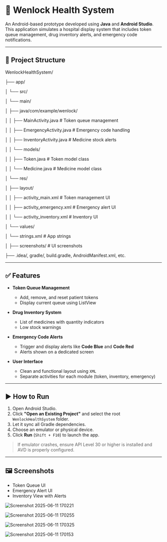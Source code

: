 # 📱 Wenlock Health System 

An Android-based prototype developed using **Java** and **Android Studio**. This application simulates a hospital display system that includes token queue management, drug inventory alerts, and emergency code notifications.

---

## 📂 Project Structure

WenlockHealthSystem/

├── app/

│ └── src/

│ └── main/

│ ├── java/com/example/wenlock/

│ │ ├── MainActivity.java # Token queue management

│ │ ├── EmergencyActivity.java # Emergency code handling

│ │ ├── InventoryActivity.java # Medicine stock alerts

│ │ └── models/

│ │ ├── Token.java # Token model class

│ │ └── Medicine.java # Medicine model class

│ └── res/

│ ├── layout/

│ │ ├── activity_main.xml # Token management UI

│ │ ├── activity_emergency.xml # Emergency alert UI

│ │ └── activity_inventory.xml # Inventory UI

│ └── values/

│ └── strings.xml # App strings

│
├── screenshots/ # UI screenshots

├── .idea/, gradle/, build.gradle, AndroidManifest.xml, etc.


---

## ✅ Features

- **Token Queue Management**
  - Add, remove, and reset patient tokens
  - Display current queue using ListView

- **Drug Inventory System**
  - List of medicines with quantity indicators
  - Low stock warnings

- **Emergency Code Alerts**
  - Trigger and display alerts like **Code Blue** and **Code Red**
  - Alerts shown on a dedicated screen

- **User Interface**
  - Clean and functional layout using `XML`
  - Separate activities for each module (token, inventory, emergency)

---

## ▶️ How to Run

1. Open Android Studio.
2. Click **"Open an Existing Project"** and select the root `WenlockHealthSystem` folder.
3. Let it sync all Gradle dependencies.
4. Choose an emulator or physical device.
5. Click **Run** (`Shift + F10`) to launch the app.

> If emulator crashes, ensure API Level 30 or higher is installed and AVD is properly configured.

---

## 🖼 Screenshots

- Token Queue UI  
- Emergency Alert UI  
- Inventory View with Alerts


![Screenshot 2025-06-11 170221](https://github.com/user-attachments/assets/191acf22-6115-448f-bea8-4df0c922fb2d) 

![Screenshot 2025-06-11 170255](https://github.com/user-attachments/assets/650169dc-e770-4da9-bcd6-74867f85f1a3)

![Screenshot 2025-06-11 170325](https://github.com/user-attachments/assets/f96cee04-5c90-40d4-9128-e55bd343ee81)

![Screenshot 2025-06-11 170153](https://github.com/user-attachments/assets/8d00a0bf-d790-41c1-aebe-a69ffa971121)
